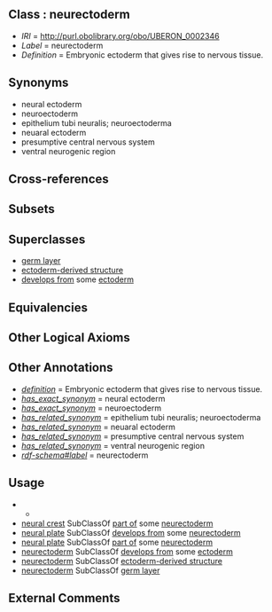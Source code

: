 
## Class : neurectoderm

 * *IRI* = http://purl.obolibrary.org/obo/UBERON_0002346
 * *Label* = neurectoderm
 * *Definition* = Embryonic ectoderm that gives rise to nervous tissue.

## Synonyms

 * neural ectoderm
 * neuroectoderm
 * epithelium tubi neuralis; neuroectoderma
 * neuaral ectoderm
 * presumptive central nervous system
 * ventral neurogenic region

## Cross-references


## Subsets


## Superclasses

 * [germ layer](../../UBERON/23/UBERON_0000923.md)
 * [ectoderm-derived structure](../../UBERON/21/UBERON_0004121.md)
 * [develops from](../../RO/02/RO_0002202.md) some [ectoderm](../../UBERON/24/UBERON_0000924.md)

## Equivalencies


## Other Logical Axioms


## Other Annotations

 * *[definition](../../IAO/15/IAO_0000115.md)* = Embryonic ectoderm that gives rise to nervous tissue.
 * *[has_exact_synonym](../../ym/oboInOwl#hasExactSynonym.md)* = neural ectoderm
 * *[has_exact_synonym](../../ym/oboInOwl#hasExactSynonym.md)* = neuroectoderm
 * *[has_related_synonym](../../ym/oboInOwl#hasRelatedSynonym.md)* = epithelium tubi neuralis; neuroectoderma
 * *[has_related_synonym](../../ym/oboInOwl#hasRelatedSynonym.md)* = neuaral ectoderm
 * *[has_related_synonym](../../ym/oboInOwl#hasRelatedSynonym.md)* = presumptive central nervous system
 * *[has_related_synonym](../../ym/oboInOwl#hasRelatedSynonym.md)* = ventral neurogenic region
 * *[rdf-schema#label](../../el/rdf-schema#label.md)* = neurectoderm

## Usage

 * -
 * [neural crest](../../UBERON/42/UBERON_0002342.md) SubClassOf [part of](../../BFO/50/BFO_0000050.md) some [neurectoderm](../../UBERON/46/UBERON_0002346.md)
 * [neural plate](../../UBERON/75/UBERON_0003075.md) SubClassOf [develops from](../../RO/02/RO_0002202.md) some [neurectoderm](../../UBERON/46/UBERON_0002346.md)
 * [neural plate](../../UBERON/75/UBERON_0003075.md) SubClassOf [part of](../../BFO/50/BFO_0000050.md) some [neurectoderm](../../UBERON/46/UBERON_0002346.md)
 * [neurectoderm](../../UBERON/46/UBERON_0002346.md) SubClassOf [develops from](../../RO/02/RO_0002202.md) some [ectoderm](../../UBERON/24/UBERON_0000924.md)
 * [neurectoderm](../../UBERON/46/UBERON_0002346.md) SubClassOf [ectoderm-derived structure](../../UBERON/21/UBERON_0004121.md)
 * [neurectoderm](../../UBERON/46/UBERON_0002346.md) SubClassOf [germ layer](../../UBERON/23/UBERON_0000923.md)

## External Comments

